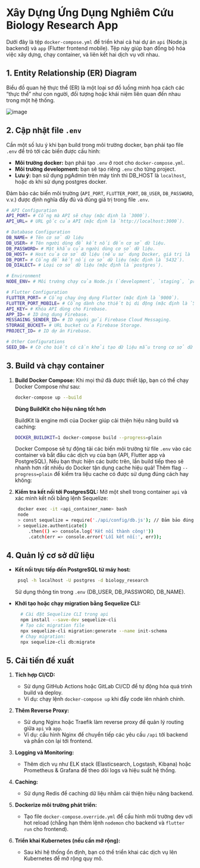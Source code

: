 # Xây Dựng Ứng Dụng Nghiêm Cứu Biology Research App

Dưới đây là tệp `docker-compose.yml` để triển khai cả hai dự án `api` (Node.js backend) và `app` (Flutter frontend mobile). Tệp này giúp bạn đồng bộ hóa việc xây dựng, chạy container, và liên kết hai dịch vụ với nhau.

## 1. Entity Relationship (ER) Diagram

Biểu đồ quan hệ thực thể (ER) là một loại sơ đồ luồng minh họa cách các “thực thể” như con người, đối tượng hoặc khái niệm liên quan đến nhau trong một hệ thống.

![image](./assets/images/Tổng%20Hợp%20Kiến%20Thức%20Sinh%20Vật%20Học.drawio.png)

## 2. Cập nhật file `.env`

Cần một số lưu ý khi bạn build trong môi trường docker, bạn phải tạo file `.env` để trỏ tới các biến được cấu hình:

- **Môi trường docker:** bạn phải tạo `.env` ở root cho `docker-compose.yml`.
- **Môi trường development:** bạn sẽ tạo riêng `.env` cho từng project.
- **Lưu ý:** bạn sử dụng pgAdmin trên máy tính thì DB_HOST là `localhost`, hoặc `db` khi sử dụng postgres docker.

Đảm bảo các biến môi trường (`API_PORT`, `FLUTTER_PORT`, `DB_USER`, `DB_PASSWORD`, v.v.) được định nghĩa đầy đủ và đúng giá trị trong file `.env`.

```bash
# API Configuration
API_PORT= # Cổng mà API sẽ chạy (mặc định là `3000`).
API_URL= # URL gốc của API (mặc định là `http://localhost:3000`).

# Database Configuration
DB_NAME= # Tên cơ sở dữ liệu
DB_USER= # Tên người dùng để kết nối đến cơ sở dữ liệu.
DB_PASSWORD= # Mật khẩu của người dùng cơ sở dữ liệu.
DB_HOST= # Host của cơ sở dữ liệu (nếu sử dụng Docker, giá trị là `db`, ngược lại là `localhost`).
DB_PORT= # Cổng để kết nối cơ sở dữ liệu (mặc định là `5432`).
DB_DIALECT= # Loại cơ sở dữ liệu (mặc định là `postgres`).

# Environment
NODE_ENV= # Môi trường chạy của Node.js (`development`, `staging`, `production`).

# Flutter Configuration
FLUTTER_PORT= # Cổng chạy ứng dụng Flutter (mặc định là `9000`).
FLUTTER_PORT_MOBILE= # Cổng dành cho thiết bị di động (mặc định là `5555`).
API_KEY= # Khóa API dùng cho Firebase.
APP_ID= # ID ứng dụng Firebase.
MESSAGING_SENDER_ID= # ID người gửi Firebase Cloud Messaging.
STORAGE_BUCKET= # URL bucket của Firebase Storage.
PROJECT_ID= # ID dự án Firebase.

# Other Configurations
SEED_DB= # Cờ cho biết có cần khởi tạo dữ liệu mẫu trong cơ sở dữ liệu hay không (`true` hoặc `false`).
```

## 3. Build và chạy container

1. **Build Docker Compose:**
   Khi mọi thứ đã được thiết lập, bạn có thể chạy Docker Compose như sau:

   ```bash
   docker-compose up --build
   ```

   **Dùng BuildKit cho hiệu năng tốt hơn**

   BuildKit là engine mới của Docker giúp cải thiện hiệu năng build và caching:

   ```bash
   DOCKER_BUILDKIT=1 docker-compose build --progress=plain
   ```

   Docker Compose sẽ tự động tải các biến môi trường từ file `.env` vào các container và bắt đầu các dịch vụ của bạn (API, Flutter app và PostgreSQL). Nếu bạn thực hiện các bước trên, lần build tiếp theo sẽ nhanh hơn rất nhiều do Docker tận dụng cache hiệu quả! Thêm flag `--progress=plain` để kiểm tra liệu cache có được sử dụng đúng cách hay không:

2. **Kiểm tra kết nối tới PostgresSQL:** Mở một shell trong container `api` và xác minh kết nối bằng lệnh Sequelize:

   ```bash
    docker exec -it <api_container_name> bash
    node
    > const sequelize = require('./api/config/db.js'); // Đảm bảo đúng đường dẫn
    > sequelize.authenticate()
        .then(() => console.log('Kết nối thành công!'))
        .catch(err => console.error('Lỗi kết nối:', err));
   ```

## 4. Quản lý cơ sở dữ liệu

- **Kết nối trực tiếp đến PostgreSQL từ máy host:**

  ```bash
   psql -h localhost -U postgres -d biology_research
  ```

  Sử dụng thông tin trong `.env` (DB_USER, DB_PASSWORD, DB_NAME).

- **Khởi tạo hoặc chạy migration bằng Sequelize CLI:**

  ```bash
    # Cài đặt Sequelize CLI trong api
    npm install --save-dev sequelize-cli
    # Tạo các migration file
    npx sequelize-cli migration:generate --name init-schema
    # Chạy migration:
    npx sequelize-cli db:migrate
  ```

## 5. Cải tiến đề xuất

1. **Tích hợp CI/CD:**

   - Sử dụng GitHub Actions hoặc GitLab CI/CD để tự động hóa quá trình build và deploy.
   - Ví dụ: chạy lệnh `docker-compose up` khi đẩy code lên nhánh chính.

2. **Thêm Reverse Proxy:**

   - Sử dụng Nginx hoặc Traefik làm reverse proxy để quản lý routing giữa `api` và `app`.
   - Ví dụ: cấu hình Nginx để chuyển tiếp các yêu cầu `/api` tới backend và phần còn lại tới frontend.

3. **Logging và Monitoring:**

   - Thêm dịch vụ như ELK stack (Elasticsearch, Logstash, Kibana) hoặc Prometheus & Grafana để theo dõi logs và hiệu suất hệ thống.

4. **Caching:**

   - Sử dụng Redis để caching dữ liệu nhằm cải thiện hiệu năng backend.

5. **Dockerize môi trường phát triển:**

   - Tạo file `docker-compose.override.yml` để cấu hình môi trường dev với hot reload (chẳng hạn thêm lệnh `nodemon` cho backend và `flutter run` cho frontend).

6. **Triển khai Kubernetes (nếu cần mở rộng):**
   - Sau khi hệ thống ổn định, bạn có thể triển khai các dịch vụ lên Kubernetes để mở rộng quy mô.
